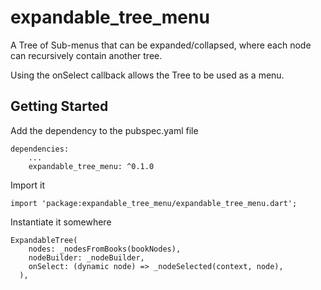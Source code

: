# expandable_tree_menu

A Tree of Sub-menus that can be expanded/collapsed, where each node can recursively contain another
tree.

Using the onSelect callback allows the Tree to be used as a menu.

## Getting Started

Add the dependency to the pubspec.yaml file

```
dependencies:
    ...
    expandable_tree_menu: ^0.1.0
```

Import it

`import 'package:expandable_tree_menu/expandable_tree_menu.dart';`


Instantiate it somewhere

```
ExpandableTree(
    nodes: _nodesFromBooks(bookNodes),
    nodeBuilder: _nodeBuilder,
    onSelect: (dynamic node) => _nodeSelected(context, node),
  ), 
```